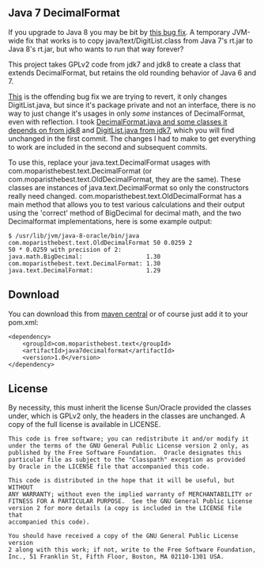 Java 7 DecimalFormat
--------------------

If you upgrade to Java 8 you may be bit by [this bug fix](https://bugs.openjdk.java.net/browse/JDK-7131459).  A temporary JVM-wide fix that works is to copy java/text/DigitList.class from Java 7's rt.jar to Java 8's rt.jar, but who wants to run that way forever?

This project takes GPLv2 code from jdk7 and jdk8 to create a class that extends DecimalFormat, but retains the old rounding behavior of Java 6 and 7.

[This](http://hg.openjdk.java.net/jdk8/jdk8/jdk/rev/bc1f16f5566f) is the offending bug fix we are trying to revert, it only changes DigitList.java, but since it's package private and not an interface, there is no way to just change it's usages in only *some* instances of DecimalFormat, even with reflection.  I took [DecimalFormat.java and some classes it depends on from jdk8](http://hg.openjdk.java.net/jdk8/jdk8/jdk/file/687fd7c7986d/src/share/classes/java/text) and [DigitList.java from jdk7](http://hg.openjdk.java.net/jdk7/jdk7/jdk/file/9b8c96f96a0f/src/share/classes/java/text), which you will find unchanged in the first commit.  The changes I had to make to get everything to work are included in the second and subsequent commits.

To use this, replace your java.text.DecimalFormat usages with com.moparisthebest.text.DecimalFormat (or com.moparisthebest.text.OldDecimalFormat, they are the same).  These classes are instances of java.text.DecimalFormat so only the constructors really need changed.  com.moparisthebest.text.OldDecimalFormat has a main method that allows you to test various calculations and their output using the 'correct' method of BigDecimal for decimal math, and the two Decimalformat implementations, here is some example output:

    $ /usr/lib/jvm/java-8-oracle/bin/java com.moparisthebest.text.OldDecimalFormat 50 0.0259 2
    50 * 0.0259 with precision of 2:
    java.math.BigDecimal:                  1.30
    com.moparisthebest.text.DecimalFormat: 1.30
    java.text.DecimalFormat:               1.29

Download
--------
You can download this from [maven central](https://repo.maven.apache.org/maven2/com/moparisthebest/text/java7decimalformat/1.0/java7decimalformat-1.0.jar) or of course just add it to your pom.xml:

    <dependency>
        <groupId>com.moparisthebest.text</groupId>
        <artifactId>java7decimalformat</artifactId>
        <version>1.0</version>
    </dependency>

License
-------

By necessity, this must inherit the license Sun/Oracle provided the classes under, which is GPLv2 only, the headers in the classes are unchanged.  A copy of the full license is available in LICENSE.

    This code is free software; you can redistribute it and/or modify it
    under the terms of the GNU General Public License version 2 only, as
    published by the Free Software Foundation.  Oracle designates this
    particular file as subject to the "Classpath" exception as provided
    by Oracle in the LICENSE file that accompanied this code.

    This code is distributed in the hope that it will be useful, but WITHOUT
    ANY WARRANTY; without even the implied warranty of MERCHANTABILITY or
    FITNESS FOR A PARTICULAR PURPOSE.  See the GNU General Public License
    version 2 for more details (a copy is included in the LICENSE file that
    accompanied this code).

    You should have received a copy of the GNU General Public License version
    2 along with this work; if not, write to the Free Software Foundation,
    Inc., 51 Franklin St, Fifth Floor, Boston, MA 02110-1301 USA.
